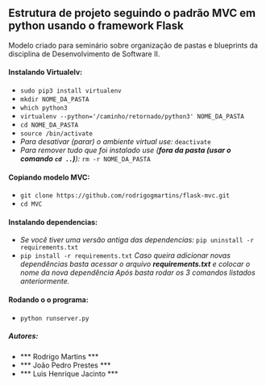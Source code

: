 ## Estrutura de projeto seguindo o padrão MVC em python usando o framework Flask
Modelo criado para seminário sobre organização de pastas e blueprints da disciplina de Desenvolvimento de Software II.

#### Instalando Virtualelv:
- `sudo pip3 install virtualenv`
- `mkdir NOME_DA_PASTA`
- `which python3`
- `virtualenv --python='/caminho/retornado/python3' NOME_DA_PASTA`
- `cd NOME_DA_PASTA`
- `source /bin/activate`
- *Para desativar (parar) o ambiente virtual use:* `deactivate`
- *Para remover tudo que foi instalado use (**fora da pasta (usar o comando `cd ..`)**):* `rm -r NOME_DA_PASTA`
#### Copiando modelo MVC:
- `git clone https://github.com/rodrigogmartins/flask-mvc.git`
- `cd MVC`
#### Instalando dependencias:
- *Se você tiver uma versão antiga das dependencias:* `pip uninstall -r requirements.txt`
- `pip install -r requirements.txt`
*Caso queira adicionar novas dependências basta acessar o arquivo **requirements.txt** e colocar o nome da nova dependência*
*Após basta rodar os 3 comandos listados anteriormente.*
#### Rodando o o programa:
- `python runserver.py`
##### Autores:
- *** Rodrigo Martins ***
- *** João Pedro Prestes ***
- *** Luis Henrique Jacinto ***
